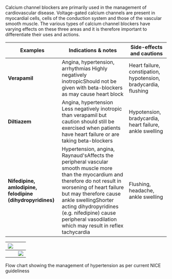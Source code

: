 Calcium channel blockers are primarily used in the management of cardiovascular disease. Voltage\-gated calcium channels are present in myocardial cells, cells of the conduction system and those of the vascular smooth muscle. The various types of calcium channel blockers have varying effects on these three areas and it is therefore important to differentiate their uses and actions.  
  


| **Examples** | **Indications \& notes** | **Side\-effects and cautions** |
| --- | --- | --- |
| **Verapamil** | Angina, hypertension, arrhythmias Highly negatively inotropicShould not be given with beta\-blockers as may cause heart block | Heart failure, constipation, hypotension, bradycardia, flushing |
| **Diltiazem** | Angina, hypertension Less negatively inotropic than verapamil but caution should still be exercised when patients have heart failure or are taking beta\-blockers | Hypotension, bradycardia, heart failure, ankle swelling |
| **Nifedipine, amlodipine, felodipine (dihydropyridines)** | Hypertension, angina, Raynaud'sAffects the peripheral vascular smooth muscle more than the myocardium and therefore do not result in worsening of heart failure but may therefore cause ankle swellingShorter acting dihydropyridines (e.g. nifedipine) cause peripheral vasodilation which may result in reflex tachycardia | Flushing, headache, ankle swelling |

  


| [![](https://d32xxyeh8kfs8k.cloudfront.net/images_Passmedicine/pdd924.png)](https://d32xxyeh8kfs8k.cloudfront.net/images_Passmedicine/pdd924b.png) | |
| --- | --- |
|  | [![](https://d32xxyeh8kfs8k.cloudfront.net/css/images/mag_glass.png)](https://d32xxyeh8kfs8k.cloudfront.net/images_Passmedicine/pdd924b.png) |

Flow chart showing the management of hypertension as per current NICE guideliness